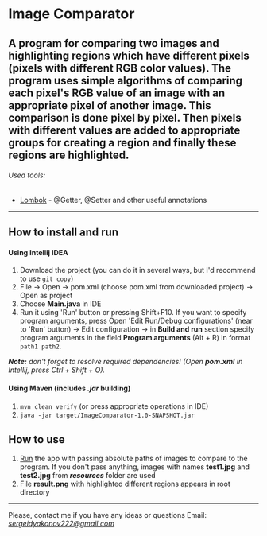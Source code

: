 # Image Comparator

**A program for comparing two images and highlighting regions which have different pixels (pixels with different RGB color values).**
The program uses simple algorithms of comparing each pixel's RGB value of an image with an appropriate pixel of another image. This comparison is done pixel by pixel. Then pixels with different values are added to appropriate groups for creating a region and finally these regions are highlighted.
---
###### Used tools:
- [Lombok](https://projectlombok.org/) - @Getter, @Setter and other useful annotations
---

## How to install and run
#### Using Intellij IDEA
1. Download the project (you can do it in several ways, but I'd recommend to use `git copy`)
2. File -> Open -> pom.xml (choose pom.xml from downloaded project) -> Open as project
3. Choose **Main.java** in IDE
4. Run it using 'Run' button or pressing Shift+F10. If you want to specify program arguments, press Open 'Edit Run/Debug configurations' (near to 'Run' button) -> Edit configuration -> in **Build and run** section specify program arguments in the field **Program arguments** (Alt + R) in format `path1 path2`.

***Note:*** _don't forget to resolve required dependencies! (Open **pom.xml** in Intellij, press Ctrl + Shift + O)._
#### Using Maven (includes *.jar* building)
1. `mvn clean verify` (or press appropriate operations in IDE)
2. `java -jar target/ImageComparator-1.0-SNAPSHOT.jar`

## How to use
1. [Run](#how-to-install-and-run) the app with passing absolute paths of images to compare to the program. If you don't pass anything, images with names **test1.jpg** and **test2.jpg** from ***resources*** folder are used
2. File **result.png** with highlighted different regions appears in root directory

---
Please, contact me if you have any ideas or questions
Email: *sergeidyakonov222@gmail.com*
